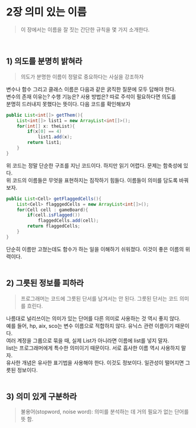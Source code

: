 # 2장 의미 있는 이름
> 이 장에서는 이름을 잘 짓는 간단한 규칙을 몇 가지 소개한다.
<br>

## 1) 의도를 분명히 밝혀라
> 의도가 분명한 이름이 정말로 중요하다는 사실을 강조하자

변수나 함수 그리고 클래스 이름은 다음과 같은 굵직한 질문에 모두 답해야 한다.<br>
변수의 존재 이유는? 수행 기능은? 사용 방법은? 따로 주석이 필요하다면 의도를<br>
분명히 드러내지 못했다는 뜻이다. 다음 코드를 확인해보자

```java
public List<int[]> getThem(){
    List<int[]> list1 = new ArrayList<int[]>();
    for(int[] x: theList){
        if(x[0] == 4)
            list1.add(x);
        return list1;
    }
}
```
위 코드는 정말 단순한 구조를 지닌 코드이다. 하지만 읽기 어렵다. 문제는 함축성에 있다.<br>
위 코드의 이름들은 무엇을 표현하지는 짐작하기 힘들다. 이름들이 의미를 담도록 바꿔보자.<br>

```java
public List<Cell> getFlaggedCells(){
    List<Cell> flagggedCells = new ArrayList<int[]>();
    for(Cell cell : gameBoard){
        if(cell.isFlagged())
            flaggedCells.add(cell);
        return flaggedCells;
    }
}
```
단순히 이름만 고쳤는데도 함수가 하는 일을 이해하기 쉬워졌다. 이것이 좋은 이름의 위력이다.<br>
<br>

## 2) 그릇된 정보를 피하라
> 프로그래머는 코드에 그릇된 단서를 남겨서는 안 된다. 그릇된 단서는 코드 의미를 흐린다.

나름대로 널리쓰이는 의미가 있는 단어를 다른 의미로 사용하는 것 역시 좋지 않다.<br>
예를 들어, hp, aix, sco는 변수 이름으로 적합하지 않다. 유닉스 관련 이름이기 때문이다.<br>
여러 계정을 그룹으로 묶을 때, 실제 List가 아니라면 이름에 list를 넣지 말자.<br>
list는 프로그래머에게 특수한 의미이기 때문이다. 서로 흡사한 이름 역시 사용하지 말자.<br>
유사한 개념은 유사한 표기법을 사용해야 한다. 이것도 정보이다. 일관성이 떨어지면 그릇된 정보이다.<br>
<br>

## 3) 의미 있게 구분하라
> 불용어(stopword, noise word): 의미를 분석하는 데 거의 필요가 없는 단어를 뜻 함.


